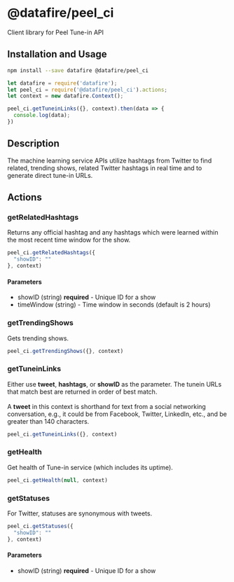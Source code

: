 # @datafire/peel_ci

Client library for Peel Tune-in API

## Installation and Usage
```bash
npm install --save datafire @datafire/peel_ci
```

```js
let datafire = require('datafire');
let peel_ci = require('@datafire/peel_ci').actions;
let context = new datafire.Context();

peel_ci.getTuneinLinks({}, context).then(data => {
  console.log(data);
})
```

## Description
The machine learning service APIs utilize hashtags from Twitter to find related, trending shows, related Twitter hashtags in real time and to generate direct tune-in URLs.

## Actions
### getRelatedHashtags
Returns any official hashtag and any hashtags which were learned within the most recent time window for the show.


```js
peel_ci.getRelatedHashtags({
  "showID": ""
}, context)
```

#### Parameters
* showID (string) **required** - Unique ID for a show
* timeWindow (string) - Time window in seconds (default is 2 hours)

### getTrendingShows
Gets trending shows.


```js
peel_ci.getTrendingShows({}, context)
```


### getTuneinLinks
Either use <b>tweet</b>, <b>hashtags</b>, or <b>showID</b> as the parameter. The tunein URLs that match best are returned in order of best match.<br/><br/>A <b>tweet</b> in this context is shorthand for text from a social networking conversation, e.g., it could be from Facebook, Twitter, LinkedIn, etc., and be greater than 140 characters.


```js
peel_ci.getTuneinLinks({}, context)
```


### getHealth
Get health of Tune-in service (which includes its uptime).


```js
peel_ci.getHealth(null, context)
```


### getStatuses
For Twitter, statuses are synonymous with tweets.


```js
peel_ci.getStatuses({
  "showID": ""
}, context)
```

#### Parameters
* showID (string) **required** - Unique ID for a show

